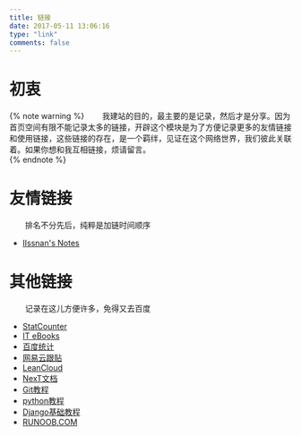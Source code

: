 ```yaml
---
title: 链接
date: 2017-05-11 13:06:16
type: "link"
comments: false
---
```

# 初衷
{% note warning %}
&emsp;&emsp;我建站的目的，最主要的是记录，然后才是分享。因为首页空间有限不能记录太多的链接，开辟这个模块是为了方便记录更多的友情链接和使用链接，这些链接的存在，是一个羁绊，见证在这个网络世界，我们彼此关联着。如果你想和我互相链接，烦请留言。  
{% endnote %}

# 友情链接
&emsp;&emsp;排名不分先后，纯粹是加链时间顺序
- [IIssnan's Notes](http://notes.iissnan.com/)  

# 其他链接
&emsp;&emsp;记录在这儿方便许多，免得又去百度
- [StatCounter](http://gs.statcounter.com/)
- [IT eBooks](http://www.allitebooks.com/)
- [百度统计](https://tongji.baidu.com/web/welcome/login)
- [网易云跟贴](https://gentie.163.com/)
- [LeanCloud](https://leancloud.cn/)
- [NexT文档](http://theme-next.iissnan.com/)
- [Git教程](http://www.liaoxuefeng.com/wiki/0013739516305929606dd18361248578c67b8067c8c017b000)
- [python教程](http://www.liaoxuefeng.com/wiki/0014316089557264a6b348958f449949df42a6d3a2e542c000)
- [Django基础教程](http://code.ziqiangxuetang.com/django/django-tutorial.html)
- [RUNOOB.COM](http://www.runoob.com/)
